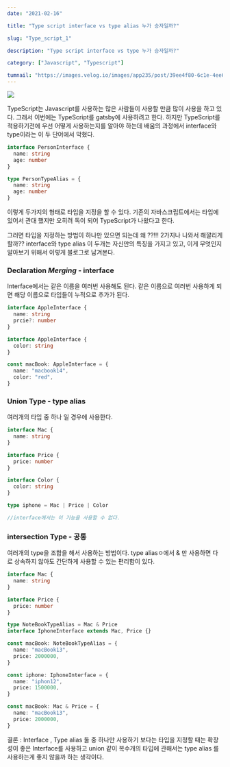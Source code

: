 ```yaml
---
date: "2021-02-16"

title: "Type script interface vs type alias 누가 승자일까?"

slug: "Type_script_1"

description: "Type script interface vs type 누가 승자일까?"

category: ["Javascript", "Typescript"]

tumnail: "https://images.velog.io/images/app235/post/39ee4f80-6c1e-4ee6-addf-08eb0ba26212/image.png"
---
```


![](https://images.velog.io/images/app235/post/39ee4f80-6c1e-4ee6-addf-08eb0ba26212/image.png)

TypeScript는 Javascript를 사용하는 많은 사람들이 사용할 만큼 많이 사용을 하고 있다. 그래서 이번에는 TypeScript를 gatsby에 사용하려고 한다. 하지만 TypeScript를 적용하기전에 우선 어떻게 사용하는지를 알아야 하는데 배움의 과정에서 interface와 type이라는 이 두 단어에서 막혔다.

```typescript
interface PersonInterface {
  name: string
  age: number
}

type PersonTypeAlias = {
  name: string
  age: number
}
```

이렇게 두가지의 형태로 타입을 지정을 할 수 있다. 기존의 자바스크립트에서는 타입에 있어서 관대 했지만 오히려 독이 되어 TypeScript가 나왔다고 한다.

그러면 타입을 지정하는 방법이 하나만 있으면 되는데 왜 ??!!! 2가지나 나와서 해깔리게 할까?? interface와 type alias 이 두개는 자신만의 특징을 가지고 있고, 이게 무엇인지 알아보기 위해서 이렇게 블로그로 남겨본다.

### Declaration _Merging_ - interface

Interface에서는 같은 이름을 여러번 사용해도 된다. 같은 이름으로 여러번 사용하게 되면 해당 이름으로 타입들이 누적으로 추가가 된다.

```typescript
interface AppleInterface {
  name: string
  prcie?: number
}

interface AppleInterface {
  color: string
}

const macBook: AppleInterface = {
  name: "macbook14",
  color: "red",
}
```

### Union Type - type alias

여러개의 타입 중 하나 일 경우에 사용한다.

```typescript
interface Mac {
  name: string
}

interface Price {
  price: number
}

interface Color {
  color: string
}

type iphone = Mac | Price | Color

//interface에서는 이 기능을 사용할 수 없다.
```

### intersection Type - 공통

여러개의 type을 조합을 해서 사용하는 방법이다. type aliasㅇ에서 & 만 사용하면 다로 상속하지 않아도 간단하게 사용할 수 있는 편리함이 있다.

```typescript
interface Mac {
  name: string
}

interface Price {
  price: number
}

type NoteBookTypeAlias = Mac & Price
interface IphoneInterface extends Mac, Price {}

const macBook: NoteBookTypeAlias = {
  name: "macBook13",
  price: 2000000,
}

const iphone: IphoneInterface = {
  name: "iphon12",
  price: 1500000,
}

const macBook: Mac & Price = {
  name: "macBook13",
  price: 2000000,
}
```

결론 : Interface , Type alias 둘 중 하나만 사용하기 보다는 타입을 지정할 때는 확장성이 좋은 Interface를 사용하고 union 같이 복수개의 타입에 관해서는 type alias 를 사용하는게 좋지 않을까 하는 생각이다.
